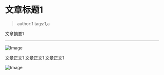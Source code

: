 # 文章标题1
> author:1
> tags:1,a

文章摘要1
**********
![Image](/codelab-website/resources/res.png)

文章正文1
文章正文1
文章正文1

![Image](/codelab-website/resources/res.png)
